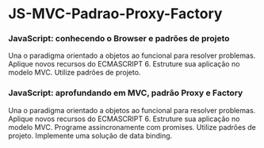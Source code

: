 # JS-MVC-Padrao-Proxy-Factory


### JavaScript: conhecendo o Browser e padrões de projeto

Una o paradigma orientado a objetos ao funcional para resolver problemas.
Aplique novos recursos do ECMASCRIPT 6.
Estruture sua aplicação no modelo MVC.
Utilize padrões de projeto.

### JavaScript: aprofundando em MVC, padrão Proxy e Factory

Una o paradigma orientado a objetos ao funcional para resolver problemas.
Aplique novos recursos do ECMASCRIPT 6.
Estruture sua aplicação no modelo MVC.
Programe assincronamente com promises.
Utilize padrões de projeto.
Implemente uma solução de data binding.